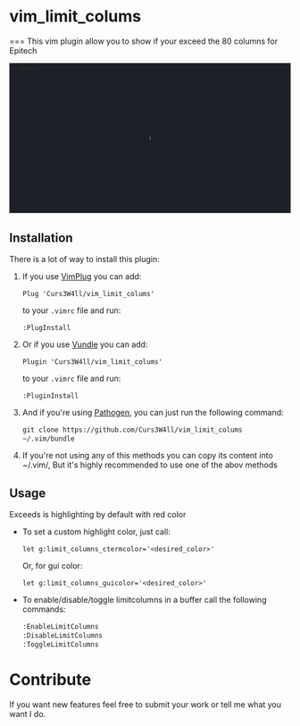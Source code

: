 # vim_limit_colums
===
This vim plugin allow you to show if your exceed the 80 columns for Epitech

![Plugin example](img/example.gif)

## Installation
There is a lot of way to install this plugin:

1.  If you use [VimPlug](https://github.com/junegunn/vim-plug) you can add:
    ```vim
    Plug 'Curs3W4ll/vim_limit_colums'
    ```
    to your `.vimrc` file and run:
    ```vim
    :PlugInstall
    ```
2.  Or if you use [Vundle](https://github.com/gmarik/Vundle.vim) you can add:
    ```vim
    Plugin 'Curs3W4ll/vim_limit_colums'
    ```
    to your `.vimrc` file and run:
    ```vim
    :PluginInstall
    ```
3.  And if you're using [Pathogen](https://github.com/tpope/vim-pathogen), you can just run the following command:
    ```
    git clone https://github.com/Curs3W4ll/vim_limit_colums ~/.vim/bundle
    ```
4.  If you're not using any of this methods you can copy its content into ~/.vim/,
    But it's highly recommended to use one of the abov methods

## Usage
Exceeds is highlighting by default with red color

 *  To set a custom highlight color, just call:
    ```vim
    let g:limit_columns_ctermcolor='<desired_color>'
    ```
    Or, for gui color:
    ```vim
    let g:limit_columns_guicolor='<desired_color>'
    ```

 *  To enable/disable/toggle limitcolumns in a buffer call the following commands:
    ```vim
    :EnableLimitColumns
    :DisableLimitColumns
    :ToggleLimitColumns
    ```
# Contribute
If you want new features feel free to submit your work or tell me what you want I do.
